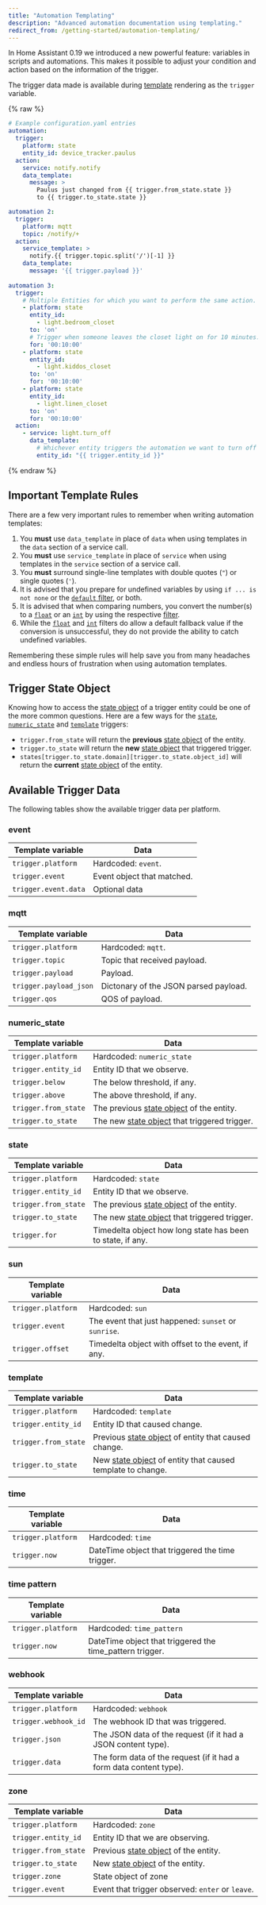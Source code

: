 ```yaml
---
title: "Automation Templating"
description: "Advanced automation documentation using templating."
redirect_from: /getting-started/automation-templating/
---
```


In Home Assistant 0.19 we introduced a new powerful feature: variables in scripts and automations. This makes it possible to adjust your condition and action based on the information of the trigger.

The trigger data made is available during [template](/docs/configuration/templating/) rendering as the `trigger` variable.

{% raw %}
```yaml
# Example configuration.yaml entries
automation:
  trigger:
    platform: state
    entity_id: device_tracker.paulus
  action:
    service: notify.notify
    data_template:
      message: >
        Paulus just changed from {{ trigger.from_state.state }}
        to {{ trigger.to_state.state }}

automation 2:
  trigger:
    platform: mqtt
    topic: /notify/+
  action:
    service_template: >
      notify.{{ trigger.topic.split('/')[-1] }}
    data_template:
      message: '{{ trigger.payload }}'
      
automation 3:
  trigger:
    # Multiple Entities for which you want to perform the same action.
    - platform: state
      entity_id:
        - light.bedroom_closet
      to: 'on'
      # Trigger when someone leaves the closet light on for 10 minutes.
      for: '00:10:00'
    - platform: state
      entity_id:
        - light.kiddos_closet
      to: 'on'
      for: '00:10:00'
    - platform: state
      entity_id:
        - light.linen_closet
      to: 'on'
      for: '00:10:00'
  action:
    - service: light.turn_off
      data_template:
        # Whichever entity triggers the automation we want to turn off THAT entity, not the others.
        entity_id: "{{ trigger.entity_id }}"
```
{% endraw %}

## Important Template Rules

There are a few very important rules to remember when writing automation templates:

1. You **must** use `data_template` in place of `data` when using templates in the `data` section of a service call.
1. You **must** use `service_template` in place of `service` when using templates in the `service` section of a service call.
1. You **must** surround single-line templates with double quotes (`"`) or single quotes (`'`).
1. It is advised that you prepare for undefined variables by using `if ... is not none` or the [`default` filter](http://jinja.pocoo.org/docs/dev/templates/#default), or both.
1. It is advised that when comparing numbers, you convert the number(s) to a [`float`](http://jinja.pocoo.org/docs/dev/templates/#float) or an [`int`](http://jinja.pocoo.org/docs/dev/templates/#int) by using the respective [filter](http://jinja.pocoo.org/docs/dev/templates/#list-of-builtin-filters).
1. While the [`float`](http://jinja.pocoo.org/docs/dev/templates/#float) and [`int`](http://jinja.pocoo.org/docs/dev/templates/#int) filters do allow a default fallback value if the conversion is unsuccessful, they do not provide the ability to catch undefined variables.

Remembering these simple rules will help save you from many headaches and endless hours of frustration when using automation templates.

## Trigger State Object

Knowing how to access the [state object](/docs/configuration/state_object/) of a trigger entity could be one of the more common questions. Here are a few ways for the [`state`](#state), [`numeric_state`](#numeric_state) and [`template`](#template) triggers:

* `trigger.from_state` will return the **previous** [state object](/docs/configuration/state_object/) of the entity.
* `trigger.to_state` will return the **new** [state object](/docs/configuration/state_object/) that triggered trigger.
* `states[trigger.to_state.domain][trigger.to_state.object_id]` will return the **current** [state object](/docs/configuration/state_object/) of the entity.

## Available Trigger Data

The following tables show the available trigger data per platform.

### event

| Template variable | Data |
| ---- | ---- |
| `trigger.platform` | Hardcoded: `event`.
| `trigger.event` | Event object that matched.
| `trigger.event.data` | Optional data

### mqtt

| Template variable | Data |
| ---- | ---- |
| `trigger.platform` | Hardcoded: `mqtt`.
| `trigger.topic` | Topic that received payload.
| `trigger.payload` | Payload.
| `trigger.payload_json` | Dictonary of the JSON parsed payload.
| `trigger.qos` | QOS of payload.

### numeric_state

| Template variable | Data |
| ---- | ---- |
| `trigger.platform` | Hardcoded: `numeric_state`
| `trigger.entity_id` | Entity ID that we observe.
| `trigger.below` | The below threshold, if any.
| `trigger.above` | The above threshold, if any.
| `trigger.from_state` | The previous [state object] of the entity.
| `trigger.to_state` | The new [state object] that triggered trigger.

### state

| Template variable | Data |
| ---- | ---- |
| `trigger.platform` | Hardcoded: `state`
| `trigger.entity_id` | Entity ID that we observe.
| `trigger.from_state` | The previous [state object] of the entity.
| `trigger.to_state` | The new [state object] that triggered trigger.
| `trigger.for` | Timedelta object how long state has been to state, if any.

### sun

| Template variable | Data |
| ---- | ---- |
| `trigger.platform` | Hardcoded: `sun`
| `trigger.event` | The event that just happened: `sunset` or `sunrise`.
| `trigger.offset` | Timedelta object with offset to the event, if any.

### template

| Template variable | Data |
| ---- | ---- |
| `trigger.platform` | Hardcoded: `template`
| `trigger.entity_id` | Entity ID that caused change.
| `trigger.from_state` | Previous [state object] of entity that caused change.
| `trigger.to_state` | New [state object] of entity that caused template to change.

### time

| Template variable | Data |
| ---- | ---- |
| `trigger.platform` | Hardcoded: `time`
| `trigger.now` | DateTime object that triggered the time trigger.

### time pattern

| Template variable | Data |
| ---- | ---- |
| `trigger.platform` | Hardcoded: `time_pattern`
| `trigger.now` | DateTime object that triggered the time_pattern trigger.

### webhook

| Template variable | Data |
| ---- | ---- |
| `trigger.platform` | Hardcoded: `webhook`
| `trigger.webhook_id` | The webhook ID that was triggered.
| `trigger.json` | The JSON data of the request (if it had a JSON content type).
| `trigger.data` | The form data of the request (if it had a form data content type).

### zone

| Template variable | Data |
| ---- | ---- |
| `trigger.platform` | Hardcoded: `zone`
| `trigger.entity_id` | Entity ID that we are observing.
| `trigger.from_state` | Previous [state object] of the entity.
| `trigger.to_state` | New [state object] of the entity.
| `trigger.zone` | State object of zone
| `trigger.event` | Event that trigger observed: `enter` or `leave`.

[state object]: /docs/configuration/state_object/
